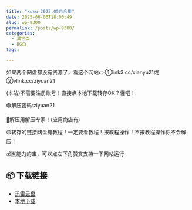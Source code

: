 ```yaml
---
title: "kuzu-2025.05月合集"
date: 2025-06-06T18:00:49
slug: wp-9300
permalink: /posts/wp-9300/
categories:
  - 其它📺
  - BG📺
tags:

---
```


如果两个网盘都没有资源了，看这个网站👉①link3.cc/xianyu21或②vlink.cc/ziyuan21

(本站)不需要注册账号！直接点本地下载转存OK？懂吧！

🟢解压密码:ziyuan21

🔵解压用解压专家！(应用商店有)

🟡转存的链接网盘有教程！一定要看教程！按教程操作！不按教程操作你不会解压！

💰🈶能力的宝，可以点左下角赞赏支持一下网站运行

## 📦 下载链接
- [迅雷云盘](https://blziyuan21.com/pay-download/9300?key=2b28a6b5fa&down_id=0)
- [本地下载](https://blziyuan21.com/pay-download/9300?key=2b28a6b5fa&down_id=1)

